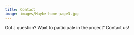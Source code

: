 ```yaml
---
title: Contact
image: images/Maybe-home-page3.jpg
---
```



Got a question? Want to participate in the project? Contact us!


